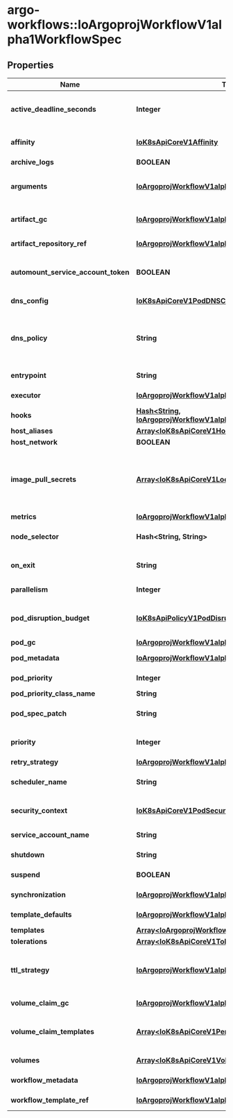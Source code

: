 # argo-workflows::IoArgoprojWorkflowV1alpha1WorkflowSpec

## Properties
Name | Type | Description | Notes
------------ | ------------- | ------------- | -------------
**active_deadline_seconds** | **Integer** | Optional duration in seconds relative to the workflow start time which the workflow is allowed to run before the controller terminates the io.argoproj.workflow.v1alpha1. A value of zero is used to terminate a Running workflow | [optional] 
**affinity** | [**IoK8sApiCoreV1Affinity**](IoK8sApiCoreV1Affinity.md) | Affinity sets the scheduling constraints for all pods in the io.argoproj.workflow.v1alpha1. Can be overridden by an affinity specified in the template | [optional] 
**archive_logs** | **BOOLEAN** | ArchiveLogs indicates if the container logs should be archived | [optional] 
**arguments** | [**IoArgoprojWorkflowV1alpha1Arguments**](IoArgoprojWorkflowV1alpha1Arguments.md) | Arguments contain the parameters and artifacts sent to the workflow entrypoint Parameters are referencable globally using the &#39;workflow&#39; variable prefix. e.g. {{io.argoproj.workflow.v1alpha1.parameters.myparam}} | [optional] 
**artifact_gc** | [**IoArgoprojWorkflowV1alpha1WorkflowLevelArtifactGC**](IoArgoprojWorkflowV1alpha1WorkflowLevelArtifactGC.md) | ArtifactGC describes the strategy to use when deleting artifacts from completed or deleted workflows (applies to all output Artifacts unless Artifact.ArtifactGC is specified, which overrides this) | [optional] 
**artifact_repository_ref** | [**IoArgoprojWorkflowV1alpha1ArtifactRepositoryRef**](IoArgoprojWorkflowV1alpha1ArtifactRepositoryRef.md) | ArtifactRepositoryRef specifies the configMap name and key containing the artifact repository config. | [optional] 
**automount_service_account_token** | **BOOLEAN** | AutomountServiceAccountToken indicates whether a service account token should be automatically mounted in pods. ServiceAccountName of ExecutorConfig must be specified if this value is false. | [optional] 
**dns_config** | [**IoK8sApiCoreV1PodDNSConfig**](IoK8sApiCoreV1PodDNSConfig.md) | PodDNSConfig defines the DNS parameters of a pod in addition to those generated from DNSPolicy. | [optional] 
**dns_policy** | **String** | Set DNS policy for workflow pods. Defaults to \&quot;ClusterFirst\&quot;. Valid values are &#39;ClusterFirstWithHostNet&#39;, &#39;ClusterFirst&#39;, &#39;Default&#39; or &#39;None&#39;. DNS parameters given in DNSConfig will be merged with the policy selected with DNSPolicy. To have DNS options set along with hostNetwork, you have to specify DNS policy explicitly to &#39;ClusterFirstWithHostNet&#39;. | [optional] 
**entrypoint** | **String** | Entrypoint is a template reference to the starting point of the io.argoproj.workflow.v1alpha1. | [optional] 
**executor** | [**IoArgoprojWorkflowV1alpha1ExecutorConfig**](IoArgoprojWorkflowV1alpha1ExecutorConfig.md) | Executor holds configurations of executor containers of the io.argoproj.workflow.v1alpha1. | [optional] 
**hooks** | [**Hash&lt;String, IoArgoprojWorkflowV1alpha1LifecycleHook&gt;**](IoArgoprojWorkflowV1alpha1LifecycleHook.md) | Hooks holds the lifecycle hook which is invoked at lifecycle of step, irrespective of the success, failure, or error status of the primary step | [optional] 
**host_aliases** | [**Array&lt;IoK8sApiCoreV1HostAlias&gt;**](IoK8sApiCoreV1HostAlias.md) |  | [optional] 
**host_network** | **BOOLEAN** | Host networking requested for this workflow pod. Default to false. | [optional] 
**image_pull_secrets** | [**Array&lt;IoK8sApiCoreV1LocalObjectReference&gt;**](IoK8sApiCoreV1LocalObjectReference.md) | ImagePullSecrets is a list of references to secrets in the same namespace to use for pulling any images in pods that reference this ServiceAccount. ImagePullSecrets are distinct from Secrets because Secrets can be mounted in the pod, but ImagePullSecrets are only accessed by the kubelet. More info: https://kubernetes.io/docs/concepts/containers/images/#specifying-imagepullsecrets-on-a-pod | [optional] 
**metrics** | [**IoArgoprojWorkflowV1alpha1Metrics**](IoArgoprojWorkflowV1alpha1Metrics.md) | Metrics are a list of metrics emitted from this Workflow | [optional] 
**node_selector** | **Hash&lt;String, String&gt;** | NodeSelector is a selector which will result in all pods of the workflow to be scheduled on the selected node(s). This is able to be overridden by a nodeSelector specified in the template. | [optional] 
**on_exit** | **String** | OnExit is a template reference which is invoked at the end of the workflow, irrespective of the success, failure, or error of the primary io.argoproj.workflow.v1alpha1. | [optional] 
**parallelism** | **Integer** | Parallelism limits the max total parallel pods that can execute at the same time in a workflow | [optional] 
**pod_disruption_budget** | [**IoK8sApiPolicyV1PodDisruptionBudgetSpec**](IoK8sApiPolicyV1PodDisruptionBudgetSpec.md) | PodDisruptionBudget holds the number of concurrent disruptions that you allow for Workflow&#39;s Pods. Controller will automatically add the selector with workflow name, if selector is empty. Optional: Defaults to empty. | [optional] 
**pod_gc** | [**IoArgoprojWorkflowV1alpha1PodGC**](IoArgoprojWorkflowV1alpha1PodGC.md) | PodGC describes the strategy to use when deleting completed pods | [optional] 
**pod_metadata** | [**IoArgoprojWorkflowV1alpha1Metadata**](IoArgoprojWorkflowV1alpha1Metadata.md) | PodMetadata defines additional metadata that should be applied to workflow pods | [optional] 
**pod_priority** | **Integer** | Priority to apply to workflow pods. DEPRECATED: Use PodPriorityClassName instead. | [optional] 
**pod_priority_class_name** | **String** | PriorityClassName to apply to workflow pods. | [optional] 
**pod_spec_patch** | **String** | PodSpecPatch holds strategic merge patch to apply against the pod spec. Allows parameterization of container fields which are not strings (e.g. resource limits). | [optional] 
**priority** | **Integer** | Priority is used if controller is configured to process limited number of workflows in parallel. Workflows with higher priority are processed first. | [optional] 
**retry_strategy** | [**IoArgoprojWorkflowV1alpha1RetryStrategy**](IoArgoprojWorkflowV1alpha1RetryStrategy.md) | RetryStrategy for all templates in the io.argoproj.workflow.v1alpha1. | [optional] 
**scheduler_name** | **String** | Set scheduler name for all pods. Will be overridden if container/script template&#39;s scheduler name is set. Default scheduler will be used if neither specified. | [optional] 
**security_context** | [**IoK8sApiCoreV1PodSecurityContext**](IoK8sApiCoreV1PodSecurityContext.md) | SecurityContext holds pod-level security attributes and common container settings. Optional: Defaults to empty.  See type description for default values of each field. | [optional] 
**service_account_name** | **String** | ServiceAccountName is the name of the ServiceAccount to run all pods of the workflow as. | [optional] 
**shutdown** | **String** | Shutdown will shutdown the workflow according to its ShutdownStrategy | [optional] 
**suspend** | **BOOLEAN** | Suspend will suspend the workflow and prevent execution of any future steps in the workflow | [optional] 
**synchronization** | [**IoArgoprojWorkflowV1alpha1Synchronization**](IoArgoprojWorkflowV1alpha1Synchronization.md) | Synchronization holds synchronization lock configuration for this Workflow | [optional] 
**template_defaults** | [**IoArgoprojWorkflowV1alpha1Template**](IoArgoprojWorkflowV1alpha1Template.md) | TemplateDefaults holds default template values that will apply to all templates in the Workflow, unless overridden on the template-level | [optional] 
**templates** | [**Array&lt;IoArgoprojWorkflowV1alpha1Template&gt;**](IoArgoprojWorkflowV1alpha1Template.md) | Templates is a list of workflow templates used in a workflow | [optional] 
**tolerations** | [**Array&lt;IoK8sApiCoreV1Toleration&gt;**](IoK8sApiCoreV1Toleration.md) | Tolerations to apply to workflow pods. | [optional] 
**ttl_strategy** | [**IoArgoprojWorkflowV1alpha1TTLStrategy**](IoArgoprojWorkflowV1alpha1TTLStrategy.md) | TTLStrategy limits the lifetime of a Workflow that has finished execution depending on if it Succeeded or Failed. If this struct is set, once the Workflow finishes, it will be deleted after the time to live expires. If this field is unset, the controller config map will hold the default values. | [optional] 
**volume_claim_gc** | [**IoArgoprojWorkflowV1alpha1VolumeClaimGC**](IoArgoprojWorkflowV1alpha1VolumeClaimGC.md) | VolumeClaimGC describes the strategy to use when deleting volumes from completed workflows | [optional] 
**volume_claim_templates** | [**Array&lt;IoK8sApiCoreV1PersistentVolumeClaim&gt;**](IoK8sApiCoreV1PersistentVolumeClaim.md) | VolumeClaimTemplates is a list of claims that containers are allowed to reference. The Workflow controller will create the claims at the beginning of the workflow and delete the claims upon completion of the workflow | [optional] 
**volumes** | [**Array&lt;IoK8sApiCoreV1Volume&gt;**](IoK8sApiCoreV1Volume.md) | Volumes is a list of volumes that can be mounted by containers in a io.argoproj.workflow.v1alpha1. | [optional] 
**workflow_metadata** | [**IoArgoprojWorkflowV1alpha1WorkflowMetadata**](IoArgoprojWorkflowV1alpha1WorkflowMetadata.md) | WorkflowMetadata contains some metadata of the workflow to refer to | [optional] 
**workflow_template_ref** | [**IoArgoprojWorkflowV1alpha1WorkflowTemplateRef**](IoArgoprojWorkflowV1alpha1WorkflowTemplateRef.md) | WorkflowTemplateRef holds a reference to a WorkflowTemplate for execution | [optional] 


